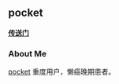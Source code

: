 ## pocket

**[传送门](https://github.com/xuqingfeng/pocket/issues)**

### About Me
[pocket](http://getpocket.com) 重度用户，懒癌晚期患者。
